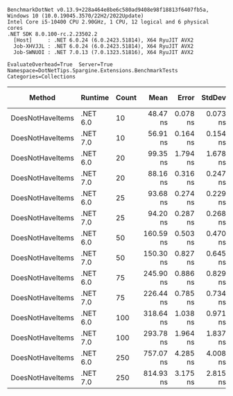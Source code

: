 ```

BenchmarkDotNet v0.13.9+228a464e8be6c580ad9408e98f18813f6407fb5a, Windows 10 (10.0.19045.3570/22H2/2022Update)
Intel Core i5-10400 CPU 2.90GHz, 1 CPU, 12 logical and 6 physical cores
.NET SDK 8.0.100-rc.2.23502.2
  [Host]     : .NET 6.0.24 (6.0.2423.51814), X64 RyuJIT AVX2
  Job-XHVJJL : .NET 6.0.24 (6.0.2423.51814), X64 RyuJIT AVX2
  Job-SWNUOI : .NET 7.0.13 (7.0.1323.51816), X64 RyuJIT AVX2

EvaluateOverhead=True  Server=True  Namespace=DotNetTips.Spargine.Extensions.BenchmarkTests  
Categories=Collections  

```
| Method           | Runtime  | Count | Mean      | Error    | StdDev   | StdErr   | Min       | Q1        | Median    | Q3        | Max       | Op/s         | CI99.9% Margin | Iterations | Kurtosis | MValue | Skewness | Rank | LogicalGroup | Baseline | Code Size | Allocated |
|----------------- |--------- |------ |----------:|---------:|---------:|---------:|----------:|----------:|----------:|----------:|----------:|-------------:|---------------:|-----------:|---------:|-------:|---------:|-----:|------------- |--------- |----------:|----------:|
| DoesNotHaveItems | .NET 6.0 | 10    |  48.47 ns | 0.078 ns | 0.073 ns | 0.019 ns |  48.39 ns |  48.41 ns |  48.47 ns |  48.52 ns |  48.63 ns | 20,629,370.9 |      0.0780 ns |      15.00 |    2.145 |  2.000 |   0.6397 |    1 | *            | No       |     177 B |      32 B |
| DoesNotHaveItems | .NET 7.0 | 10    |  56.91 ns | 0.164 ns | 0.154 ns | 0.040 ns |  56.62 ns |  56.82 ns |  56.92 ns |  56.97 ns |  57.16 ns | 17,573,050.2 |      0.1642 ns |      15.00 |    2.313 |  2.000 |  -0.1301 |    2 | *            | No       |     173 B |      32 B |
| DoesNotHaveItems | .NET 6.0 | 20    |  99.35 ns | 1.794 ns | 1.678 ns | 0.433 ns |  96.72 ns |  97.88 ns | 100.18 ns | 100.60 ns | 101.48 ns | 10,065,690.6 |      1.7941 ns |      15.00 |    1.518 |  2.000 |  -0.4699 |    5 | *            | No       |     177 B |      32 B |
| DoesNotHaveItems | .NET 7.0 | 20    |  88.16 ns | 0.316 ns | 0.247 ns | 0.071 ns |  87.80 ns |  87.97 ns |  88.18 ns |  88.24 ns |  88.72 ns | 11,343,223.1 |      0.3158 ns |      12.00 |    2.762 |  2.000 |   0.6561 |    3 | *            | No       |     173 B |      32 B |
| DoesNotHaveItems | .NET 6.0 | 25    |  93.68 ns | 0.274 ns | 0.229 ns | 0.064 ns |  93.38 ns |  93.55 ns |  93.65 ns |  93.74 ns |  94.22 ns | 10,674,650.6 |      0.2744 ns |      13.00 |    2.900 |  2.000 |   0.7885 |    4 | *            | No       |     177 B |      32 B |
| DoesNotHaveItems | .NET 7.0 | 25    |  94.20 ns | 0.287 ns | 0.268 ns | 0.069 ns |  93.80 ns |  93.96 ns |  94.22 ns |  94.35 ns |  94.79 ns | 10,615,982.5 |      0.2870 ns |      15.00 |    2.429 |  2.000 |   0.4885 |    4 | *            | No       |     173 B |      32 B |
| DoesNotHaveItems | .NET 6.0 | 50    | 160.59 ns | 0.503 ns | 0.470 ns | 0.121 ns | 159.73 ns | 160.26 ns | 160.63 ns | 160.94 ns | 161.51 ns |  6,227,071.6 |      0.5028 ns |      15.00 |    2.133 |  2.000 |  -0.0315 |    7 | *            | No       |     177 B |      32 B |
| DoesNotHaveItems | .NET 7.0 | 50    | 150.30 ns | 0.827 ns | 0.645 ns | 0.186 ns | 149.24 ns | 149.99 ns | 150.24 ns | 150.91 ns | 151.06 ns |  6,653,327.8 |      0.8266 ns |      12.00 |    1.607 |  2.000 |  -0.3525 |    6 | *            | No       |     173 B |      32 B |
| DoesNotHaveItems | .NET 6.0 | 75    | 245.90 ns | 0.886 ns | 0.829 ns | 0.214 ns | 244.94 ns | 245.31 ns | 245.64 ns | 246.30 ns | 247.45 ns |  4,066,673.5 |      0.8858 ns |      15.00 |    1.870 |  2.000 |   0.5810 |    9 | *            | No       |     177 B |      32 B |
| DoesNotHaveItems | .NET 7.0 | 75    | 226.44 ns | 0.785 ns | 0.734 ns | 0.190 ns | 225.15 ns | 226.11 ns | 226.38 ns | 226.92 ns | 227.85 ns |  4,416,186.6 |      0.7849 ns |      15.00 |    2.221 |  2.000 |   0.1150 |    8 | *            | No       |     173 B |      32 B |
| DoesNotHaveItems | .NET 6.0 | 100   | 318.64 ns | 1.038 ns | 0.971 ns | 0.251 ns | 317.01 ns | 318.16 ns | 318.54 ns | 319.25 ns | 320.52 ns |  3,138,298.6 |      1.0382 ns |      15.00 |    2.242 |  2.000 |   0.0122 |   11 | *            | No       |     177 B |      32 B |
| DoesNotHaveItems | .NET 7.0 | 100   | 293.78 ns | 1.964 ns | 1.837 ns | 0.474 ns | 289.84 ns | 292.91 ns | 293.61 ns | 294.70 ns | 297.23 ns |  3,403,951.5 |      1.9640 ns |      15.00 |    2.696 |  2.000 |  -0.1030 |   10 | *            | No       |     173 B |      32 B |
| DoesNotHaveItems | .NET 6.0 | 250   | 757.07 ns | 4.285 ns | 4.008 ns | 1.035 ns | 745.33 ns | 755.22 ns | 758.11 ns | 758.84 ns | 763.26 ns |  1,320,887.8 |      4.2849 ns |      15.00 |    5.356 |  2.000 |  -1.4070 |   12 | *            | No       |     177 B |      32 B |
| DoesNotHaveItems | .NET 7.0 | 250   | 814.93 ns | 3.175 ns | 2.815 ns | 0.752 ns | 806.23 ns | 814.60 ns | 815.68 ns | 816.24 ns | 818.17 ns |  1,227,096.3 |      3.1754 ns |      14.00 |    6.699 |  2.000 |  -1.9558 |   13 | *            | No       |     173 B |      32 B |
